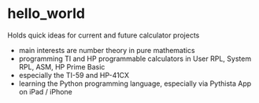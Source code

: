 # hello_world
Holds quick ideas for current and future calculator projects
- main interests are number theory in pure mathematics
- programming TI and HP programmable calculators in User RPL, System RPL, ASM, HP Prime Basic
- especially the TI-59 and HP-41CX
- learning the Python programming language, especially via Pythista App on iPad / iPhone 
